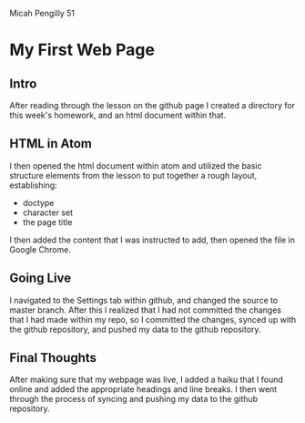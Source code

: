 Micah Pengilly 51
# My First Web Page
## Intro
After reading through the lesson on the github page I created a directory for this week's homework, and an html document within that.  

## HTML in Atom

I then opened the html document within atom and utilized the basic structure elements from the lesson to put together a rough layout, establishing:
- doctype
- character set
- the page title

I then added the content that I was instructed to add, then opened the file in Google Chrome.

## Going Live

I navigated to the Settings tab within github, and changed the source to master branch.  After this I realized that I had not committed the changes that I had made within my repo, so I committed the changes, synced up with the github repository, and pushed my data to the github repository.

## Final Thoughts

After making sure that my webpage was live, I added a haiku that I found online and added the appropriate headings and line breaks. I then went through the process of syncing and pushing my data to the github repository.
